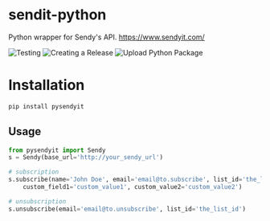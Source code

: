 # sendit-python
Python wrapper for Sendy's API. https://www.sendyit.com/

![Testing](https://github.com/0x6f736f646f/sendyit-python/workflows/Testing/badge.svg)
![Creating a Release](https://github.com/0x6f736f646f/sendyit-python/workflows/Creating%20a%20Release/badge.svg)
![Upload Python Package](https://github.com/0x6f736f646f/sendyit-python/workflows/Upload%20Python%20Package/badge.svg)
# Installation
```sh
pip install pysendyit
```

Usage
-----
```python
from pysendyit import Sendy
s = Sendy(base_url='http://your_sendy_url')

# subscription
s.subscribe(name='John Doe', email='email@to.subscribe', list_id='the_list_id', 
    custom_field1='custom_value1', custom_value2='custom_value2')

# unsubscription
s.unsubscribe(email='email@to.unsubscribe', list_id='the_list_id')
```
